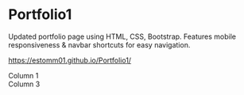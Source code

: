 # Portfolio1 

Updated portfolio page using HTML, CSS, Bootstrap. Features mobile responsiveness & navbar shortcuts for easy navigation.

https://estomm01.github.io/Portfolio1/


<div class="row">
    <div class="col-lg-4 col-md-6 col-sm-12">Column 1</div>
    <div class="col-lg-4 col-md-6 col-sm-12>Column 2</div>
    <div class="col-lg-4 col-sm-6 col-sm-12">Column 3</div>
</div>
